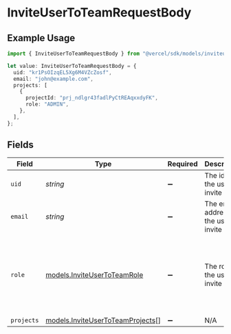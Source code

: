 # InviteUserToTeamRequestBody

## Example Usage

```typescript
import { InviteUserToTeamRequestBody } from "@vercel/sdk/models/inviteusertoteamop.js";

let value: InviteUserToTeamRequestBody = {
  uid: "kr1PsOIzqEL5Xg6M4VZcZosf",
  email: "john@example.com",
  projects: [
    {
      projectId: "prj_ndlgr43fadlPyCtREAqxxdyFK",
      role: "ADMIN",
    },
  ],
};
```

## Fields

| Field                                                                              | Type                                                                               | Required                                                                           | Description                                                                        | Example                                                                            |
| ---------------------------------------------------------------------------------- | ---------------------------------------------------------------------------------- | ---------------------------------------------------------------------------------- | ---------------------------------------------------------------------------------- | ---------------------------------------------------------------------------------- |
| `uid`                                                                              | *string*                                                                           | :heavy_minus_sign:                                                                 | The id of the user to invite                                                       | kr1PsOIzqEL5Xg6M4VZcZosf                                                           |
| `email`                                                                            | *string*                                                                           | :heavy_minus_sign:                                                                 | The email address of the user to invite                                            | john@example.com                                                                   |
| `role`                                                                             | [models.InviteUserToTeamRole](../models/inviteusertoteamrole.md)                   | :heavy_minus_sign:                                                                 | The role of the user to invite                                                     | [<br/>"OWNER",<br/>"MEMBER",<br/>"DEVELOPER",<br/>"SECURITY",<br/>"BILLING",<br/>"VIEWER",<br/>"CONTRIBUTOR"<br/>] |
| `projects`                                                                         | [models.InviteUserToTeamProjects](../models/inviteusertoteamprojects.md)[]         | :heavy_minus_sign:                                                                 | N/A                                                                                |                                                                                    |